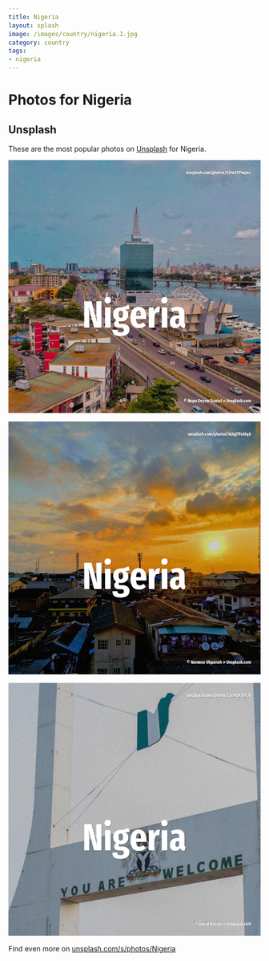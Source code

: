 ```yaml
---
title: Nigeria
layout: splash
image: /images/country/nigeria.1.jpg
category: country
tags:
- nigeria
---
```

# Photos for Nigeria

## Unsplash

These are the most popular photos on [Unsplash](https://unsplash.com) for Nigeria.

![Nigeria](/images/country/nigeria.1.jpg)

![Nigeria](/images/country/nigeria.2.jpg)

![Nigeria](/images/country/nigeria.3.jpg)

Find even more on [unsplash.com/s/photos/Nigeria](https://unsplash.com/s/photos/Nigeria)